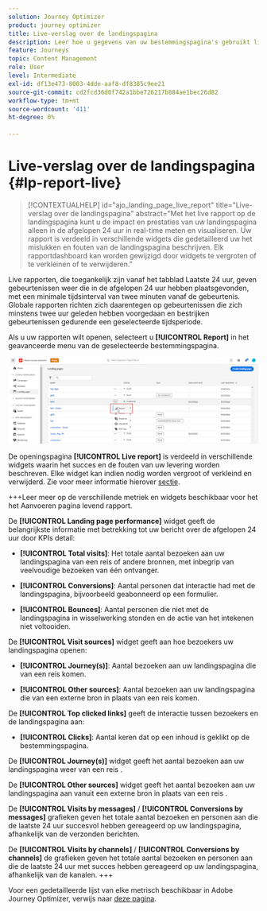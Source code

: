 ```yaml
---
solution: Journey Optimizer
product: journey optimizer
title: Live-verslag over de landingspagina
description: Leer hoe u gegevens van uw bestemmingspagina's gebruikt live rapport
feature: Journeys
topic: Content Management
role: User
level: Intermediate
exl-id: df13e473-8003-4dde-aaf8-df8385c9ee21
source-git-commit: cd2fcd36d0f742a1bbe726217b884ae1bec26d82
workflow-type: tm+mt
source-wordcount: '411'
ht-degree: 0%

---
```


# Live-verslag over de landingspagina {#lp-report-live}

>[!CONTEXTUALHELP]
>id="ajo_landing_page_live_report"
>title="Live-verslag over de landingspagina"
>abstract="Met het live rapport op de landingspagina kunt u de impact en prestaties van uw landingspagina alleen in de afgelopen 24 uur in real-time meten en visualiseren. Uw rapport is verdeeld in verschillende widgets die gedetailleerd uw het mislukken en fouten van de landingspagina beschrijven. Elk rapportdashboard kan worden gewijzigd door widgets te vergroten of te verkleinen of te verwijderen."

Live rapporten, die toegankelijk zijn vanaf het tabblad Laatste 24 uur, geven gebeurtenissen weer die in de afgelopen 24 uur hebben plaatsgevonden, met een minimale tijdsinterval van twee minuten vanaf de gebeurtenis. Globale rapporten richten zich daarentegen op gebeurtenissen die zich minstens twee uur geleden hebben voorgedaan en bestrijken gebeurtenissen gedurende een geselecteerde tijdsperiode.

Als u uw rapporten wilt openen, selecteert u **[!UICONTROL Report]** in het geavanceerde menu van de geselecteerde bestemmingspagina.

![](assets/landing_page_report.png)

De openingspagina **[!UICONTROL Live report]** is verdeeld in verschillende widgets waarin het succes en de fouten van uw levering worden beschreven. Elke widget kan indien nodig worden vergroot of verkleind en verwijderd. Zie voor meer informatie hierover [sectie](live-report.md).

+++Leer meer op de verschillende metriek en widgets beschikbaar voor het het Aanvoeren pagina levend rapport.

De **[!UICONTROL Landing page performance]** widget geeft de belangrijkste informatie met betrekking tot uw bericht over de afgelopen 24 uur door KPIs detail:

* **[!UICONTROL Total visits]**: Het totale aantal bezoeken aan uw landingspagina van een reis of andere bronnen, met inbegrip van veelvoudige bezoeken van één ontvanger.

* **[!UICONTROL Conversions]**: Aantal personen dat interactie had met de landingspagina, bijvoorbeeld geabonneerd op een formulier.

* **[!UICONTROL Bounces]**: Aantal personen die niet met de landingspagina in wisselwerking stonden en de actie van het intekenen niet voltooiden.

De **[!UICONTROL Visit sources]** widget geeft aan hoe bezoekers uw landingspagina openen:

* **[!UICONTROL Journey(s)]**: Aantal bezoeken aan uw landingspagina die van een reis komen.

* **[!UICONTROL Other sources]**: Aantal bezoeken aan uw landingspagina die van een externe bron in plaats van een reis komen.

De **[!UICONTROL Top clicked links]** geeft de interactie tussen bezoekers en de landingspagina aan:

* **[!UICONTROL Clicks]**: Aantal keren dat op een inhoud is geklikt op de bestemmingspagina.

De **[!UICONTROL Journey(s)]** widget geeft het aantal bezoeken aan uw landingspagina weer van een reis .

De **[!UICONTROL Other sources]** widget geeft het aantal bezoeken aan uw landingspagina aan vanuit een externe bron in plaats van een reis .

De **[!UICONTROL Visits by messages]** / **[!UICONTROL Conversions by messages]** grafieken geven het totale aantal bezoeken en personen aan die de laatste 24 uur succesvol hebben gereageerd op uw landingspagina, afhankelijk van de verzonden berichten.

De **[!UICONTROL Visits by channels]** / **[!UICONTROL Conversions by channels]** de grafieken geven het totale aantal bezoeken en personen aan die de laatste 24 uur met succes hebben gereageerd op uw landingspagina, afhankelijk van de kanalen.
+++

Voor een gedetailleerde lijst van elke metrisch beschikbaar in Adobe Journey Optimizer, verwijs naar [deze pagina](live-report.md#list-of-components-live).
